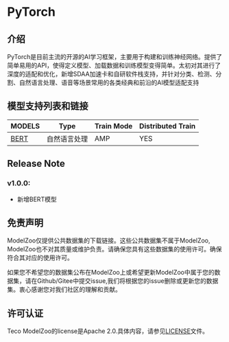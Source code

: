 # PyTorch

## 介绍

PyTorch是目前主流的开源的AI学习框架，主要用于构建和训练神经网络。提供了简单易用的API，使得定义模型、加载数据和训练模型变得简单。太初对其进行了深度的适配和优化，新增SDAA加速卡和自研软件栈支持，并针对分类、检测、分割、自然语言处理、语音等场景常用的各类经典和前沿的AI模型适配支持


## 模型支持列表和链接

| MODELS | Type | Train Mode |Distributed Train|
| ------------- | ------------- | ------------- | ------------- |
| [BERT](./NLP/BERT) | 自然语言处理 | AMP | YES


## Release Note

### v1.0.0:
* 新增BERT模型

## 免责声明
ModelZoo仅提供公共数据集的下载链接。这些公共数据集不属于ModelZoo, ModelZoo也不对其质量或维护负责。请确保您具有这些数据集的使用许可。确保符合其对应的使用许可。

如果您不希望您的数据集公布在ModelZoo上或希望更新ModelZoo中属于您的数据集，请在Github/Gitee中提交issue,我们将根据您的issue删除或更新您的数据集。衷心感谢您对我们社区的理解和贡献。


## 许可认证
Teco ModelZoo的license是Apache 2.0.具体内容，请参见[LICENSE](../LICENSE)文件。